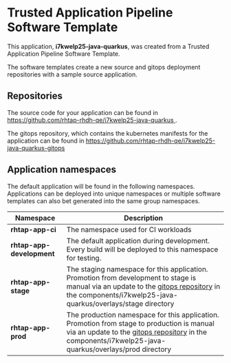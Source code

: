 # Trusted Application Pipeline Software Template

This application, **i7kwelp25-java-quarkus**, was created from a Trusted Application Pipeline Software Template.

The software templates create a new source and gitops deployment repositories with a sample source application. 

## Repositories

The source code for your application can be found in [https://github.com/rhtap-rhdh-qe/i7kwelp25-java-quarkus ](https://github.com/rhtap-rhdh-qe/i7kwelp25-java-quarkus ).
 
The gitops repository, which contains the kubernetes manifests for the application can be found in 
[https://github.com/rhtap-rhdh-qe/i7kwelp25-java-quarkus-gitops ](https://github.com/rhtap-rhdh-qe/i7kwelp25-java-quarkus-gitops ) 

## Application namespaces 

The default application will be found in the following namespaces. Applications can be deployed into unique namespaces or multiple software templates can also bet generated into the same group namespaces.  

|  Namespace   |  Description   |  
| -------- | -------- |
| **rhtap-app-ci** | The namespace used for CI workloads |
| **rhtap-app-development** | The default application during development. Every build will be deployed to this namespace for testing. |
| **rhtap-app-stage** | The staging namespace for this application. Promotion from development to stage is manual via an update to the [gitops repository](https://github.com/rhtap-rhdh-qe/i7kwelp25-java-quarkus-gitops ) in the components/i7kwelp25-java-quarkus/overlays/stage directory |
| **rhtap-app-prod** | The production namespace for this application. Promotion from stage to production is manual via an update to the [gitops repository](https://github.com/rhtap-rhdh-qe/i7kwelp25-java-quarkus-gitops ) in the components/i7kwelp25-java-quarkus/overlays/prod directory |